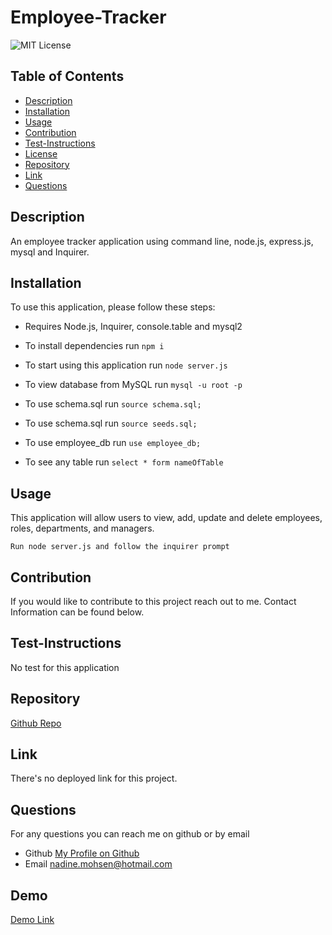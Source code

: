 # Employee-Tracker
  ![MIT License](https://img.shields.io/badge/license-MIT-blue)


## Table of Contents
  - [Description](#description)
  - [Installation](#installation)
  - [Usage](#usage)
  - [Contribution](#contribution)
  - [Test-Instructions](#test-instructions)
  - [License](#license)
  - [Repository](#repository)
  - [Link](#link)
  - [Questions](#questions)

## Description
An employee tracker application using command line, node.js, express.js, mysql and Inquirer.

## Installation
To use this application, please follow these steps: 

- Requires Node.js, Inquirer, console.table and mysql2

- To install dependencies run `npm i`

- To start using this application run `node server.js`

- To view database from MySQL run `mysql -u root -p`

- To use schema.sql run `source schema.sql;`

- To use schema.sql run `source seeds.sql;`

- To use employee_db run `use employee_db;`

- To see any table run `select * form nameOfTable`

## Usage

This application will allow users to view, add, update and delete employees, roles, departments, and managers. 

```
Run node server.js and follow the inquirer prompt

```
## Contribution

If you would like to contribute to this project reach out to me. Contact Information can be found below.

## Test-Instructions
No test for this application


## Repository
[Github Repo](https://github.com/NadineMohsen/Employee-Tracker)

## Link 
There's no deployed link for this project.

## Questions
For any questions you can reach me on github or by email
- Github [My Profile on Github](https://github.com/NadineMohsen)
- Email nadine.mohsen@hotmail.com

## Demo
[Demo Link](https://drive.google.com/file/d/1WnaD5rMYVAvb5L1qSz_cJcjcsDsA-qLI/view)



